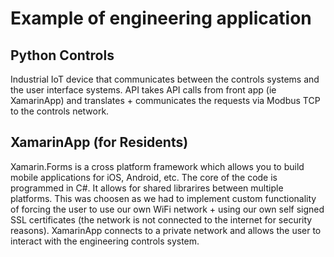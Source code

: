 # Example of engineering application

## Python Controls
Industrial IoT device that communicates between the controls systems and the user interface systems.
API takes API calls from front app (ie XamarinApp) and translates + communicates the requests via Modbus TCP to the controls network.

## XamarinApp (for Residents) 
Xamarin.Forms is a cross platform framework which allows you to build mobile applications for iOS, Android, etc. The core of the code is programmed in C#. It allows for shared librarires between multiple platforms. This was choosen as we had to implement custom functionality of forcing the user to use our own WiFi network + using our own self signed SSL certificates (the network is not connected to the internet for security reasons).
XamarinApp connects to a private network and allows the user to interact with the engineering controls system.
